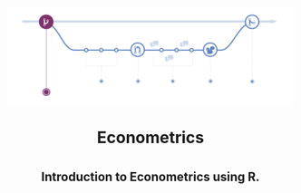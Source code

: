 <p align="center">
  <a href="https://swc.rs/">
    <img alt="gh_flow" src="images/gh_flow.png">
  </a>
</p>

<h1 align="center">
   Econometrics
<h1/>

<h2 align="center">
Introduction to Econometrics using R.
</h2>
